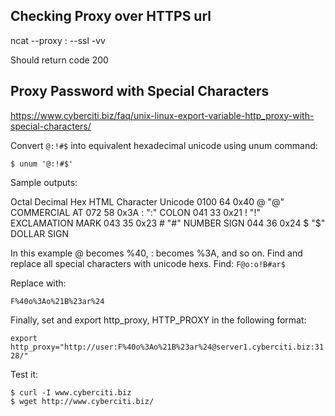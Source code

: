 ## Checking Proxy over HTTPS url

ncat --proxy <proxy>:<proxy port> --ssl -vv <url> <url port>

  Should return code 200
  
## Proxy Password with Special Characters

https://www.cyberciti.biz/faq/unix-linux-export-variable-http_proxy-with-special-characters/

Convert `@:!#$` into equivalent hexadecimal unicode using unum command:
    
    $ unum '@:!#$'

Sample outputs:

   Octal  Decimal      Hex        HTML    Character   Unicode
    0100       64     0x40       @    "@"         COMMERCIAL AT
     072       58     0x3A       :    ":"         COLON
     041       33     0x21       !    "!"         EXCLAMATION MARK
     043       35     0x23       #    "#"         NUMBER SIGN
     044       36     0x24       $    "$"         DOLLAR SIGN

In this example @ becomes %40, : becomes %3A, and so on. Find and replace all special characters with unicode hexs. Find:
`F@o:o!B#ar$`

Replace with:

`F%40o%3Ao%21B%23ar%24`

Finally, set and export http_proxy, HTTP_PROXY in the following format:

`export http_proxy="http://user:F%40o%3Ao%21B%23ar%24@server1.cyberciti.biz:3128/"`

Test it:

    $ curl -I www.cyberciti.biz
    $ wget http://www.cyberciti.biz/